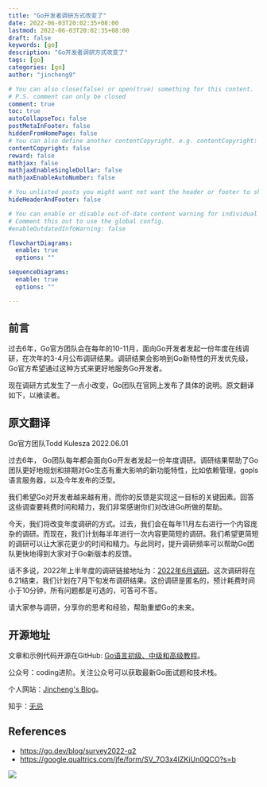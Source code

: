 ```yaml
---
title: "Go开发者调研方式改变了"
date: 2022-06-03T20:02:35+08:00
lastmod: 2022-06-03T20:02:35+08:00
draft: false
keywords: [go]
description: "Go开发者调研方式改变了"
tags: [go]
categories: [go]
author: "jincheng9"

# You can also close(false) or open(true) something for this content.
# P.S. comment can only be closed
comment: true
toc: true
autoCollapseToc: false
postMetaInFooter: false
hiddenFromHomePage: false
# You can also define another contentCopyright. e.g. contentCopyright: "This is another copyright."
contentCopyright: false
reward: false
mathjax: false
mathjaxEnableSingleDollar: false
mathjaxEnableAutoNumber: false

# You unlisted posts you might want not want the header or footer to show
hideHeaderAndFooter: false

# You can enable or disable out-of-date content warning for individual post.
# Comment this out to use the global config.
#enableOutdatedInfoWarning: false

flowchartDiagrams:
  enable: true
  options: ""

sequenceDiagrams: 
  enable: true
  options: ""

---
```


## 前言

过去6年，Go官方团队会在每年的10-11月，面向Go开发者发起一份年度在线调研，在次年的3-4月公布调研结果。调研结果会影响到Go新特性的开发优先级，Go官方希望通过这种方式来更好地服务Go开发者。

现在调研方式发生了一点小改变，Go团队在官网上发布了具体的说明。原文翻译如下，以飨读者。



## 原文翻译

Go官方团队Todd Kulesza
2022.06.01

过去6年， Go团队每年都会面向Go开发者发起一份年度调研。调研结果帮助了Go团队更好地规划和排期对Go生态有重大影响的新功能特性，比如依赖管理，gopls语言服务器，以及今年发布的泛型。

我们希望Go对开发者越来越有用，而你的反馈是实现这一目标的关键因素。回答这些调查要耗费时间和精力，我们非常感谢你们对改进Go所做的帮助。

今天，我们将改变年度调研的方式。过去，我们会在每年11月左右进行一个内容庞杂的调研。而现在，我们计划每半年进行一次内容更简短的调研。我们希望更简短的调研可以让大家花更少的时间和精力。与此同时，提升调研频率可以帮助Go团队更快地得到大家对于Go新版本的反馈。

话不多说，2022年上半年度的调研链接地址为：[2022年6月调研](https://google.qualtrics.com/jfe/form/SV_7O3x4IZKiUn0QCO?s=b)。这次调研将在6.21结束，我们计划在7月下旬发布调研结果。这份调研是匿名的，预计耗费时间小于10分钟，所有问题都是可选的，可答可不答。

请大家参与调研，分享你的思考和经验，帮助重塑Go的未来。



## 开源地址

文章和示例代码开源在GitHub: [Go语言初级、中级和高级教程](https://github.com/jincheng9/go-tutorial)。

公众号：coding进阶。关注公众号可以获取最新Go面试题和技术栈。

个人网站：[Jincheng's Blog](https://jincheng9.github.io/)。

知乎：[无忌](https://www.zhihu.com/people/thucuhkwuji)



## References

* https://go.dev/blog/survey2022-q2
* https://google.qualtrics.com/jfe/form/SV_7O3x4IZKiUn0QCO?s=b

![](/img/wechat.png)


